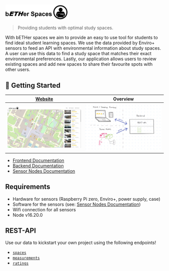 <img src= "https://github.com/jogasser/bETHer-Spaces/blob/master/docs/Logo.png" width=40% height=40%>

> Providing students with optimal study spaces.

With bETHer spaces we aim to provide an easy to use tool for students to find ideal student learning spaces.
We use the data provided by Enviro+ sensors to feed an API with environmental information about study spaces.
A user can use this data to find a study space that matches their exact environmental preferences.
Lastly, our application allows users to review existing spaces and add new spaces to share their favourite spots with other users.

## 🚀 Getting Started
|          [Website](https://spaces.tenderribs.cc)           |                                             Overview                                             |
| :--------------------------------------------------------: | :----------------------------------------------------------------------------------------------: |
| [![Scrot](./docs/scrot.png)](https://spaces.tenderribs.cc) | [![overview](./docs/architecture-overview.png)](https://dbdiagram.io/d/63173da40911f91ba5473ff1) |


- [Frontend Documentation](./docs/frontend.md)
- [Backend Documentation](./docs/backend.md)
- [Sensor Nodes Documentation](./docs/SensorNodes.md)

## Requirements

- Hardware for sensors (Raspberry Pi zero, Enviro+, power supply, case)
- Software for the sensors (see: [Sensor Nodes Documentation](./docs/SensorNodes.md))
- Wifi connection for all sensors
- Node v16.20.0

## REST-API

Use our data to kickstart your own project using the following endpoints!

- [`spaces`](https://bether.tenderribs.cc/api/spaces)
- [`measurements`](https://bether.tenderribs.cc/api/measurements)
- [`ratings`](https://bether.tenderribs.cc/api/ratings)
